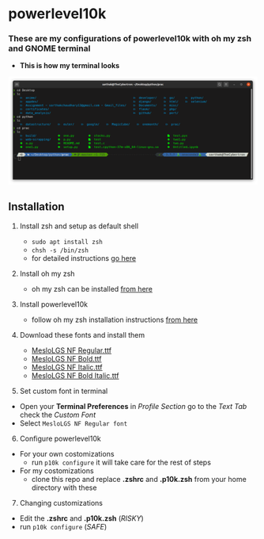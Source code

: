 # powerlevel10k
### These are my configurations of powerlevel10k with oh my zsh and GNOME terminal
- **This is how my terminal looks**
<img src="terminal.png">

## Installation

1. Install zsh and setup as default shell
    - `sudo apt install zsh`
    - `chsh -s /bin/zsh`
    - for detailed instructions <a href="https://github.com/ohmyzsh/ohmyzsh/wiki/Installing-ZSH">go here</a>
2. Install oh my zsh
    - oh my zsh can be installed <a href="https://github.com/ohmyzsh/ohmyzsh#basic-installation">from here</a>
  
3. Install powerlevel10k
    - follow oh my zsh installation instructions <a href="https://github.com/romkatv/powerlevel10k#installation">from here</a>

4. Download these fonts and install them
   
   - <a href="https://github.com/romkatv/powerlevel10k-media/raw/master/MesloLGS%20NF%20Regular.ttf">MesloLGS NF Regular.ttf</a>
   - <a href="https://github.com/romkatv/powerlevel10k-media/raw/master/MesloLGS%20NF%20Bold.ttf">MesloLGS NF Bold.ttf</a>
   - <a href="https://github.com/romkatv/powerlevel10k-media/raw/master/MesloLGS%20NF%20Italic.ttf">MesloLGS NF Italic.ttf</a>
   - <a href="https://github.com/romkatv/powerlevel10k-media/raw/master/MesloLGS%20NF%20Bold%20Italic.ttf">MesloLGS NF Bold Italic.ttf</a>
5. Set custom font in terminal
  - Open your __Terminal Preferences__ in *Profile Section* go to the *Text Tab* check the *Custom Font*
  - Select `MesloLGS NF Regular font`
6. Configure powerlevel10k
  - For your own costomizations
    - run `p10k configure` it will take care for the rest of steps
  - For my costomizations
    - clone this repo and replace **.zshrc** and **.p10k.zsh** from your home directory with these
7. Changing customizations
  - Edit the **.zshrc** and **.p10k.zsh** (*RISKY*)
  - run `p10k configure` (*SAFE*)

